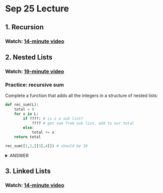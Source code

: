# Sep 25 Lecture

## 1. Recursion

### Watch: [14-minute video](https://youtu.be/UXHX_Gh6DDk)

## 2. Nested Lists

### Watch: [19-minute video](https://youtu.be/jhUXqLkOx54)

### Practice: recursive sum

Complete a function that adds all the integers in a structure of nested lists:

```python
def rec_sum(L):
    total = 0
    for x in L:
        if ????: # is x a sub list?
            ???? # get sum from sub list, add to our total
        else:
            total += x
    return total

rec_sum([1,2,[[3],4]]) # should be 10
```

<details>
    <summary>ANSWER</summary>
    <p>
    <b>isinstance(x, list)</b> and <b>total += rec_sum(x)</b>
    </p>
</details>

## 3. Linked Lists

### Watch: [14-minute video](https://youtu.be/swM94ropXR4)
